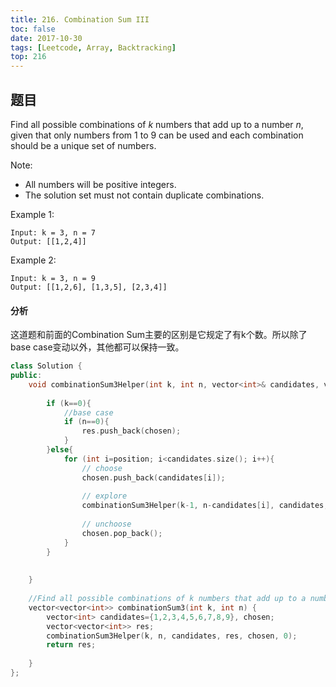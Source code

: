 ```yaml
---
title: 216. Combination Sum III
toc: false
date: 2017-10-30
tags: [Leetcode, Array, Backtracking]
top: 216
---
```



## 题目

Find all possible combinations of $k$ numbers that add up to a number $n$, given that only numbers from 1 to 9 can be used and each combination should be a unique set of numbers.

Note:

* All numbers will be positive integers.
* The solution set must not contain duplicate combinations.

Example 1:

```
Input: k = 3, n = 7
Output: [[1,2,4]]
```

Example 2:

```
Input: k = 3, n = 9
Output: [[1,2,6], [1,3,5], [2,3,4]]
```



#### 分析

这道题和前面的Combination Sum主要的区别是它规定了有k个数。所以除了base case变动以外，其他都可以保持一致。

```cpp
class Solution {
public:
    void combinationSum3Helper(int k, int n, vector<int>& candidates, vector<vector<int>>& res, vector<int>& chosen, int position){
        
        if (k==0){
            //base case
            if (n==0){
                res.push_back(chosen);
            }
        }else{
            for (int i=position; i<candidates.size(); i++){
                // choose
                chosen.push_back(candidates[i]);
                
                // explore
                combinationSum3Helper(k-1, n-candidates[i], candidates, res, chosen, i+1);
                
                // unchoose
                chosen.pop_back();
            }
        }
    
    
    }
    
    //Find all possible combinations of k numbers that add up to a number n
    vector<vector<int>> combinationSum3(int k, int n) {
        vector<int> candidates={1,2,3,4,5,6,7,8,9}, chosen;
        vector<vector<int>> res;
        combinationSum3Helper(k, n, candidates, res, chosen, 0);
        return res;
        
    }
};
```



